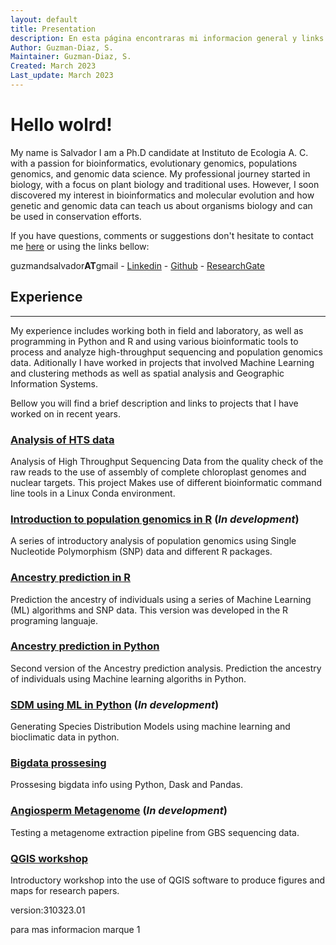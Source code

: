 ```yaml
---
layout: default
title: Presentation
description: En esta página encontraras mi informacion general y links a algunos de mis proyectos
Author: Guzman-Diaz, S.
Maintainer: Guzman-Diaz, S.
Created: March 2023
Last_update: March 2023
---
```



# Hello wolrd!

My name is Salvador 
I am a Ph.D candidate at Instituto de Ecologia A. C. with a passion for bioinformatics, evolutionary genomics, populations genomics, and genomic data science. My professional journey started in biology, with a focus on plant biology and traditional uses. However, I soon discovered my interest in bioinformatics and molecular evolution and how genetic and genomic data can teach us about organisms biology and can be used in conservation efforts.

If you have questions, comments or suggestions don't hesitate to contact me [here](https://forms.gle/VSoCi4gRGt9M1WW76) or using the links bellow: 

guzmandsalvador**AT**gmail - [Linkedin](https://www.linkedin.com/in/salvador-guzm%C3%A1n-d%C3%ADaz-56b07977/) - [Github](https://github.com/Zcrass) - [ResearchGate](https://www.researchgate.net/profile/Salvador-Guzman-Diaz)

## Experience
___
My experience includes working both in field and laboratory, as well as programming in Python and R and using various bioinformatic tools to process and analyze high-throughput sequencing and population genomics data. Aditionally I have worked in projects that involved Machine Learning and clustering methods as well as spatial analysis and Geographic Information Systems.

Bellow you will find a brief description and links to projects that I have worked on in recent years.

### [Analysis of HTS data](https://github.com/Zcrass/Phylogenomics)
Analysis of High Throughput Sequencing Data from the quality check of the raw reads to the use of assembly of complete chloroplast genomes and nuclear targets. This project Makes use of different bioinformatic command line tools in a Linux Conda environment.

### [Introduction to population genomics in R]() (*In development*)
A series of introductory analysis of population genomics using Single Nucleotide Polymorphism (SNP) data and different R packages. 

### [Ancestry prediction in R](https://github.com/Zcrass/Amphora_code_challenge)
Prediction the ancestry of individuals using a series of Machine Learning (ML) algorithms and SNP data. This version was developed in the R programing languaje.

### [Ancestry prediction in Python](https://github.com/Zcrass/Amphora_code_challenge_py)
Second version of the Ancestry prediction analysis. Prediction the ancestry of individuals using Machine learning algoriths in Python.

### [SDM using ML in Python](https://github.com/Zcrass/SpeciesDistributionModels) (*In development*)
Generating Species Distribution Models using machine learning and bioclimatic data in python.

### [Bigdata prossesing](https://github.com/Zcrass/Processing_Signals)
Prossesing bigdata info using Python, Dask and Pandas.

### [Angiosperm Metagenome](https://github.com/Zcrass/Angiosperm-Metagenome-Test) (*In development*)
Testing a metagenome extraction pipeline from GBS sequencing data.

### [QGIS workshop](https://zcrass.github.io/QGIS_workshop_2023/)
Introductory workshop into the use of QGIS software to produce figures and maps for research papers.

version:310323.01

para mas informacion marque 1